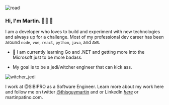 ![road](https://i.pinimg.com/originals/b2/b0/2f/b2b02f3b94075334edb07f8e6f8c0d11.gif)


### Hi, I'm Martin. 👋🏻 👾

I am a developer who loves to build and experiment with new technologies and always up for a challenge. Most of my professional dev career has been around `node`, `vue`, `react`, `python`, `java`, and `AWS`. 

- 💬  I am currently learning Go and .NET and getting more into the Microsoft just to be more badass. 

- My goal is to be a jedi/witcher engineer that can kick ass.

![witcher_jedi](https://media.giphy.com/media/TgDD0UXj7t023a6c9U/giphy.gif)


I work at @SIBIPRO as a Software Engineer.  Learn more about my work here and follow me on twitter [@thisguymartin][2] and or LinkedIn _[here][1]_ or martinpatino.com.


[1]: https://www.linkedin.com/in/martin-patino-60b2b798//
[2]: https://twitter.com/thisguymartin



